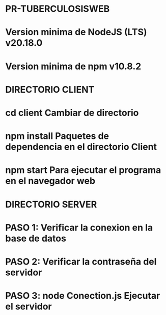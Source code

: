 # PR-TUBERCULOSISWEB

# Version minima de NodeJS (LTS) v20.18.0
# Version minima de npm v10.8.2


# DIRECTORIO CLIENT
# cd client         Cambiar de directorio
# npm install       Paquetes de dependencia en el directorio Client
# npm start         Para ejecutar el programa en el navegador web



# DIRECTORIO SERVER
# PASO 1: Verificar la conexion en la base de datos
# PASO 2: Verificar la contraseña del servidor
# PASO 3: node Conection.js          Ejecutar el servidor